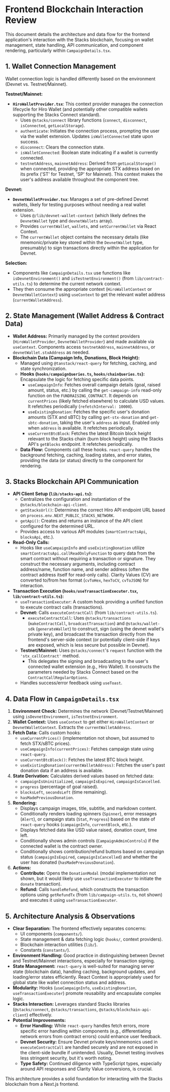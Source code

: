 # Frontend Blockchain Interaction Review

This document details the architecture and data flow for the frontend application's interaction with the Stacks blockchain, focusing on wallet management, state handling, API communication, and component rendering, particularly within `CampaignDetails.tsx`.

## 1. Wallet Connection Management

Wallet connection logic is handled differently based on the environment (Devnet vs. Testnet/Mainnet).

**Testnet/Mainnet:**

- **`HiroWalletProvider.tsx`**: This context provider manages the connection lifecycle for Hiro Wallet (and potentially other compatible wallets supporting the Stacks Connect standard).
  - Uses `@stacks/connect` library functions (`connect`, `disconnect`, `isConnected`, `getLocalStorage`).
  - `authenticate`: Initiates the connection process, prompting the user via the wallet extension. Updates `isWalletConnected` state upon success.
  - `disconnect`: Clears the connection state.
  - `isWalletConnected`: Boolean state indicating if a wallet is currently connected.
  - `testnetAddress`, `mainnetAddress`: Derived from `getLocalStorage()` when connected, providing the appropriate STX address based on its prefix ('ST' for Testnet, 'SP' for Mainnet). This context makes the user's address available throughout the component tree.

**Devnet:**

- **`DevnetWalletProvider.tsx`**: Manages a set of pre-defined Devnet wallets, likely for testing purposes without needing a real wallet extension.
  - Uses `@/lib/devnet-wallet-context` (which likely defines the `DevnetWallet` type and `devnetWallets` array).
  - Provides `currentWallet`, `wallets`, and `setCurrentWallet` via React Context.
  - The `currentWallet` object contains the necessary details (like mnemonic/private key stored within the `DevnetWallet` type, presumably) to sign transactions directly within the application for Devnet.

**Selection:**

- Components like `CampaignDetails.tsx` use functions like `isDevnetEnvironment()` and `isTestnetEnvironment()` (from `lib/contract-utils.ts`) to determine the current network context.
- They then consume the appropriate context (`HiroWalletContext` or `DevnetWalletContext`) using `useContext` to get the relevant wallet address (`currentWalletAddress`).

## 2. State Management (Wallet Address & Contract Data)

- **Wallet Address:** Primarily managed by the context providers (`HiroWalletProvider`, `DevnetWalletProvider`) and made available via `useContext`. Components access `testnetAddress`, `mainnetAddress`, or `devnetWallet.stxAddress` as needed.
- **Blockchain Data (Campaign Info, Donations, Block Height):**
  - Managed using `@tanstack/react-query` for fetching, caching, and state synchronization.
  - **Hooks (`hooks/campaignQueries.ts`, `hooks/chainQueries.ts`):** Encapsulate the logic for fetching specific data points.
    - `useCampaignInfo`: Fetches overall campaign details (goal, raised amount, status, etc.) by calling the `get-campaign-info` read-only function on the `FUNDRAISING_CONTRACT`. It depends on `currentPrices` (likely fetched elsewhere) to calculate USD values. It refetches periodically (`refetchInterval: 10000`).
    - `useExistingDonation`: Fetches the specific user's donation amounts (STX and sBTC) by calling `get-stx-donation` and `get-sbtc-donation`, taking the user's `address` as input. Enabled only when `address` is available. It refetches periodically.
    - `useCurrentBtcBlock`: Fetches the latest Bitcoin block height relevant to the Stacks chain (burn block height) using the Stacks API's `getBlocks` endpoint. It refetches periodically.
  - **Data Flow:** Components call these hooks. `react-query` handles the background fetching, caching, loading states, and error states, providing the data (or status) directly to the component for rendering.

## 3. Stacks Blockchain API Communication

- **API Client Setup (`lib/stacks-api.ts`):**
  - Centralizes the configuration and instantiation of the `@stacks/blockchain-api-client`.
  - `getStacksUrl()`: Determines the correct Hiro API endpoint URL based on `process.env.NEXT_PUBLIC_STACKS_NETWORK`.
  - `getApi()`: Creates and returns an instance of the API client configured for the determined URL.
  - Provides access to various API modules (`smartContractsApi`, `blocksApi`, etc.).
- **Read-Only Calls:**
  - Hooks like `useCampaignInfo` and `useExistingDonation` utilize `smartContractsApi.callReadOnlyFunction` to query data from the smart contract without requiring a transaction or signature. They construct the necessary arguments, including contract address/name, function name, and sender address (often the contract address itself for read-only calls). Clarity Values (CV) are converted to/from hex format (`cvToHex`, `hexToCV`, `cvToJSON`) for interaction.
- **Transaction Execution (`hooks/useTransactionExecuter.tsx`, `lib/contract-utils.ts`):**
  - `useTransactionExecuter`: A custom hook providing a unified function to execute contract calls (transactions).
  - **Devnet:** Calls `executeContractCall` (from `lib/contract-utils.ts`).
    - `executeContractCall`: Uses `@stacks/transactions` (`makeContractCall`, `broadcastTransaction`) and `@stacks/wallet-sdk` (`generateWallet`) to construct, sign (using the devnet wallet's private key), and broadcast the transaction directly from the frontend's server-side context (or potentially client-side if keys are exposed, which is less secure but possible in Devnet).
  - **Testnet/Mainnet:** Uses `@stacks/connect`'s `request` function with the `'stx_callContract'` method.
    - This delegates the signing and broadcasting to the user's connected wallet extension (e.g., Hiro Wallet). It constructs the parameters needed by Stacks Connect based on the `ContractCallRegularOptions`.
  - Handles success/error feedback using `useToast`.

## 4. Data Flow in `CampaignDetails.tsx`

1.  **Environment Check:** Determines the network (Devnet/Testnet/Mainnet) using `isDevnetEnvironment`, `isTestnetEnvironment`.
2.  **Wallet Context:** Uses `useContext` to get either `HiroWalletContext` or `DevnetWalletContext`. Extracts the `currentWalletAddress`.
3.  **Fetch Data:** Calls custom hooks:
    - `useCurrentPrices()` (implementation not shown, but assumed to fetch STX/sBTC prices).
    - `useCampaignInfo(currentPrices)`: Fetches campaign state using `react-query`.
    - `useCurrentBtcBlock()`: Fetches the latest BTC block height.
    - `useExistingDonation(currentWalletAddress)`: Fetches the user's past donation data if an address is available.
4.  **State Derivation:** Calculates derived values based on fetched data:
    - `campaignIsUninitialized`, `campaignIsExpired`, `campaignIsCancelled`.
    - `progress` (percentage of goal raised).
    - `blocksLeft`, `secondsLeft` (time remaining).
    - `hasMadePreviousDonation`.
5.  **Rendering:**
    - Displays campaign images, title, subtitle, and markdown content.
    - Conditionally renders loading spinners (`Spinner`), error messages (`Alert`), or campaign stats (`Stat`, `Progress`) based on the state of `react-query` hooks (`campaignInfo`, `currentBlock`, etc.).
    - Displays fetched data like USD value raised, donation count, time left.
    - Conditionally shows admin controls (`CampaignAdminControls`) if the connected wallet is the contract owner.
    - Conditionally shows contribution/refund buttons based on campaign status (`campaignIsExpired`, `campaignIsCancelled`) and whether the user has donated (`hasMadePreviousDonation`).
6.  **Actions:**
    - **Contribute:** Opens the `DonationModal` (modal implementation not shown, but it would likely use `useTransactionExecuter` to initiate the `donate` transaction).
    - **Refund:** Calls `handleRefund`, which constructs the transaction options using `getRefundTx` (from `lib/campaign-utils.ts`, not shown) and executes it using `useTransactionExecuter`.

## 5. Architecture Analysis & Observations

- **Clear Separation:** The frontend effectively separates concerns:
  - UI components (`components/`).
  - State management & data fetching logic (`hooks/`, context providers).
  - Blockchain interaction utilities (`lib/`).
  - Constants (`constants/`).
- **Environment Handling:** Good practice in distinguishing between Devnet and Testnet/Mainnet interactions, especially for transaction signing.
- **State Management:** `react-query` is well-suited for managing server state (blockchain data), handling caching, background updates, and loading/error states efficiently. React Context is appropriately used for global state like wallet connection status and address.
- **Modularity:** Hooks (`useCampaignInfo`, `useExistingDonation`, `useTransactionExecuter`) promote reusability and encapsulate complex logic.
- **Stacks Interaction:** Leverages standard Stacks libraries (`@stacks/connect`, `@stacks/transactions`, `@stacks/blockchain-api-client`) effectively.
- **Potential Improvements:**
  - **Error Handling:** While `react-query` handles fetch errors, more specific error handling within components (e.g., differentiating network errors from contract errors) could enhance user feedback.
  - **Devnet Security:** Ensure Devnet private keys/mnemonics used in `executeContractCall` are handled securely and are not exposed in the client-side bundle if unintended. Usually, Devnet testing involves less stringent security, but it's worth noting.
  - **Type Safety:** Continued diligence with TypeScript types, especially around API responses and Clarity Value conversions, is crucial.

This architecture provides a solid foundation for interacting with the Stacks blockchain from a Next.js frontend.
